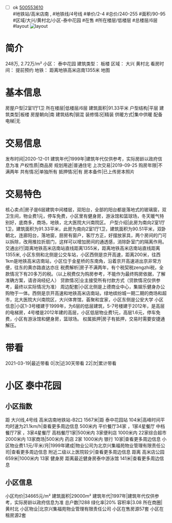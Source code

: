 - [ ] ok [500553610](https://bj.5i5j.com/ershoufang/500553610.html)  
 #地铁站/高米店南 ,  #地铁线/4号线
#单价/2-4 #总价/240-255 #面积/90-95   #区域/大兴/黄村北/小区-泰中花园 #在售 #所在楼层/低楼层 #总楼层/6层 #layout 
![layout](http://image2.5i5j.com//group1/M00/CF/D3/CgqJMl505w-Ac5NpAAJIoEI86Fc927.jpg_P5.jpg) 
# 简介 
 248万,  2.72万/m² 
小区： 泰中花园
建筑类型： 板楼
区域： 大兴 黄村北
看房时间： 提前预约
地铁： 距离地铁高米店南1355米 地图
# 基本信息 
 房屋户型|2室1厅1卫
所在楼层|低楼层/6层
建筑面积|91.33平米
户型结构|平层
建筑类型|板楼
房屋朝向|南
建筑结构|钢混
装修情况|精装
供暖方式|集中供暖
配备电梯|无
# 交易信息 
 发布时间|2020-12-01
建筑年代|1999年|建筑年代仅供参考，实际房龄以政府信息为准
产权性质|商品房
规划用途|普通住宅
上次交易|2019-09-25
购房年限|不满两年
共有情况|单独所有
抵押情况|有
房本备件|已上传房本照片
# 交易特色 
 核心卖点|房子是6层建筑中间楼层，双阳台，全部的阳台都是落地式的玻璃窗，双卫生间，物业费1元，停车免费，小区里有健身房，游泳馆和篮球场，冬天暖气特别好，底商多，商场，地铁，北大医院大兴南院区。
户型介绍|此房为南向2室1厅1卫，建筑面积为91.33平米，此房为南向2室1厅1卫，建筑面积为90.51平米，双卧朝北，连廊阳台，落地窗，厨房有窗户，客厅方正，好摆放家具，两个房间的门可以拆除，改用推拉折扇门，这样可以增加房间的通透感，消除卧室门的隔离作用。
交通出行|距离地铁高米店南站直线距离1355米，距离地铁高米店南站直线距离1355米, 小区东侧和北侧是公交车站，小区西侧是京开高速，距离200米，往西1km是地铁高米店南站，小区位于金星桥的东南角，沿着京开高速进出京非常方便，往东的黄亦路直达亦庄
税费解析|房子不满两年，有个税契税zengzhi税，全款情况下有20多万的税。（以上税费仅为购房参考，不能作为最终购房依据，了解准确方案，请咨询经纪人）
贷款情况|业主接受所有付款方式（贷款情况仅供参考，最终以实际情况为准）
周边配套|小区北侧是上德商业中心，集娱乐健身办公购物于一体。西侧是京开高速和地铁高米店南站，绿地缤纷城一期二期的商场和超市，北大医院大兴南院区，大兴体育馆，荟聚和宜家，小区东侧是公安大学
小区信息|小区1-3号楼建于1999年，为6层的低层建筑，5-7号楼建于2012年，是高层的电梯房，4号楼是2012年建的高层，小区低层物业费1元，高层1.6元，停车免费，小区有游泳馆和健身房，篮球场。
权属抵押|房子有抵押，交易时需要安捷通解压。
# 带看 
 2021-03-19|最近带看	 0|次|近30天带看	 22|次|累计带看
# 小区 泰中花园
## 小区指数 
 距 大兴线,4号线 高米店南地铁站-B2口 1567米|距 泰中花园站 104米|高峰时间平均时速为21.1km/h|查看更多周边信息
500米内 平价餐厅34家 ，1家4星餐厅
中档餐厅7家 ，3家4星餐厅
高档餐厅1家|500米内 3家便利店
1000米内 22家综合超市
2000米内 13家商场|500米内 药店 2家
1000米内 银行 10家|查看更多周边信息
小区物业费1.1元/平米/月|1999年建成|物业公司为北京兴集福苑物业管理有限责任公司|查看更多周边信息
附近二级以上医院较少|查看更多周边信息
距离 高米店公园 659米|1000米内 13家 健身房
距离最近健身房泰中游泳馆 141米|查看更多周边信息
## 小区信息 
 小区均价|34665元/m²
建筑面积|29000m²
建筑年代|1997年|建筑年代仅供参考，实际房龄以政府信息为准
总户数|1288
绿化率|20%
容积率|3.08
所在商圈|黄村北
小区物业|北京兴集福苑物业管理有限责任公司
小区在售房源57套
小区在租房源2套
